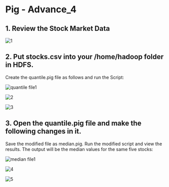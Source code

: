 # Pig - Advance_4

## 1. Review the Stock Market Data

![1](https://user-images.githubusercontent.com/63635471/88567998-e621e500-d055-11ea-88c7-1281390791ca.PNG)


## 2. Put stocks.csv into your /home/hadoop folder in HDFS. 
Create the quantile.pig file as follows and run the Script:

![quantile file1](https://user-images.githubusercontent.com/63635471/88568009-e9b56c00-d055-11ea-96cd-6e308e9e8897.PNG)

![2](https://user-images.githubusercontent.com/63635471/88568002-e7531200-d055-11ea-883a-0c2ce5258f02.PNG)

![3](https://user-images.githubusercontent.com/63635471/88568003-e7eba880-d055-11ea-9bc8-c9ae36a16b25.PNG)


## 3. Open the quantile.pig file and make the following changes in it.
Save the modified file as median.pig. Run the modified script and view the results.
The output will be the median values for the same five stocks:

![median file1](https://user-images.githubusercontent.com/63635471/88568008-e91cd580-d055-11ea-8c93-eed19768a249.PNG)

![4](https://user-images.githubusercontent.com/63635471/88568004-e7eba880-d055-11ea-98f4-230f5d56a172.PNG)

![5](https://user-images.githubusercontent.com/63635471/88568006-e8843f00-d055-11ea-9041-4c7c4ee1d396.PNG)

